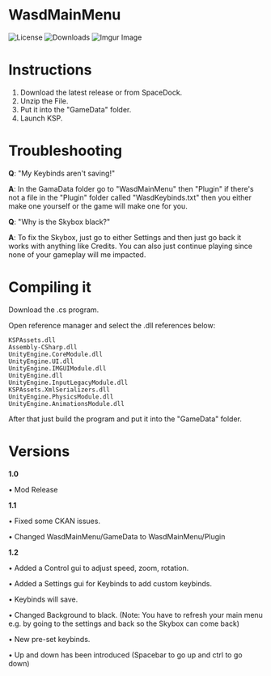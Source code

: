 # WasdMainMenu 
![License](https://img.shields.io/badge/License-MIT-green.svg)
![Downloads](https://img.shields.io/github/downloads/averageksp/WasdMainMenu/total.svg)
![Imgur Image](https://imgur.com/vPivohr.png)

# Instructions
1. Download the latest release or from SpaceDock.
2. Unzip the File.
3. Put it into the "GameData" folder.
4. Launch KSP.

# Troubleshooting

**Q**: "My Keybinds aren't saving!"

**A**: In the GamaData folder go to "WasdMainMenu" then "Plugin" if there's not a file in the "Plugin" folder called "WasdKeybinds.txt" then you either make one yourself or the game will make one for you.

**Q**: "Why is the Skybox black?"

**A**: To fix the Skybox, just go to either Settings and then just go back it works with anything like Credits. You can also just continue playing since none of your gameplay will me impacted.

# Compiling it 

Download the .cs program.

Open reference manager and select the .dll references below:
```
KSPAssets.dll
Assembly-CSharp.dll
UnityEngine.CoreModule.dll
UnityEngine.UI.dll
UnityEngine.IMGUIModule.dll
UnityEngine.dll
UnityEngine.InputLegacyModule.dll
KSPAssets.XmlSerializers.dll
UnityEngine.PhysicsModule.dll
UnityEngine.AnimationsModule.dll
```
After that just build the program and put it into the "GameData" folder.

# Versions
**1.0** 

• Mod Release

**1.1**

• Fixed some CKAN issues.

• Changed WasdMainMenu/GameData to WasdMainMenu/Plugin

**1.2**

• Added a Control gui to adjust speed, zoom, rotation.

• Added a Settings gui for Keybinds to add custom keybinds.

• Keybinds will save.

• Changed Background to black. (Note: You have to refresh your main menu e.g. by going to the settings and back so the Skybox can come back)

• New pre-set keybinds.

• Up and down has been introduced (Spacebar to go up and ctrl to go down)

